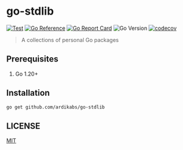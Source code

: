 # go-stdlib

[![Test](https://github.com/ardikabs/go-stdlib/actions/workflows/test.yaml/badge.svg?branch=master)](https://github.com/ardikabs/go-stdlib/actions/workflows/test.yaml)
[![Go Reference](https://pkg.go.dev/badge/github.com/ardikabs/go-stdlib.svg)](https://pkg.go.dev/github.com/ardikabs/go-stdlib)
[![Go Report Card](https://goreportcard.com/badge/github.com/ardikabs/go-stdlib)](https://goreportcard.com/report/github.com/ardikabs/go-stdlib)
![Go Version](https://img.shields.io/badge/go%20version-%3E=1.20-61CFDD.svg?style=flat-square)
[![codecov](https://codecov.io/gh/ardikabs/golib/branch/master/graph/badge.svg)](https://codecov.io/gh/ardikabs/golib)

> A collections of personal Go packages

## Prerequisites

1. Go 1.20+

## Installation

```bash
go get github.com/ardikabs/go-stdlib
```

## LICENSE

[MIT](./LICENSE)